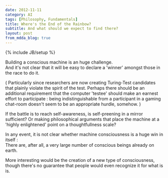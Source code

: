 ```yaml
---
date: 2012-11-11
category: AI
tags: [Philosophy, Fundamentals]
title: Where's the End of the Rainbow?
subtitle: And what should we expect to find there?
layout: post
from_mdda_blog: true
---
```

{% include JB/setup %}


Building a conscious machine is an huge challenge.  
And it's not clear that it will be easy to declare a 'winner' amongst those in the race to do it.

(
Particularly since researchers are now creating Turing-Test candidates 
that plainly violate the spirit of the test.  Perhaps there should be an additional requirement that the 
computer 'testee' should make an earnest effort to participate :
being indistinguishable from a participant in a gaming chat-room 
doesn't seem to be an appropriate hurdle, somehow.
)

If the battle is to reach self-awareness, is self-preening in a mirror sufficient?
Or making philosophical arguments that place the machine 
at a 'highly enlightened' point on a thoughtfullness scale? 

In any event, it is not clear whether machine consciousness is a huge win in itself :  
There are, after all, a very large number of conscious beings already on earth.

More interesting would be the creation of a new type of consciousness, 
though there's no guarantee that people would even recognize it for what is is.
